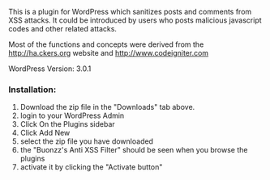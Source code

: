 This is a plugin for WordPress which sanitizes posts and comments from XSS attacks. It could be introduced by users who posts malicious javascript codes and other related attacks.

Most of the functions and concepts were derived from the http://ha.ckers.org website and http://www.codeigniter.com

<p>
WordPress Version: 3.0.1<br>
</p>

<p>
<h3>Installation:</h3>
<ol>
<li>Download the zip file in the "Downloads" tab above.</li>
<li>login to your WordPress Admin</li>
<li>Click On the Plugins sidebar</li>
<li>Click Add New</li>
<li>select the zip file you have downloaded</li>
<li>the "Buonzz's Anti XSS Filter" should be seen when you browse the plugins</li>
<li>activate it by clicking the "Activate button"</li>
</ol>
</p>
